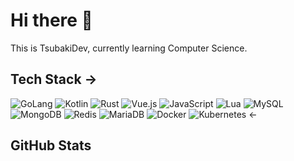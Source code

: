 # Hi there 👋
This is TsubakiDev, currently learning Computer Science.

## Tech Stack ->
![GoLang](https://img.shields.io/badge/golang-gray?style=for-the-badge&logo=go&logoColor=%2300ADD8)
![Kotlin](https://img.shields.io/badge/Kotlin-gray?style=for-the-badge&logo=kotlin)
![Rust](https://img.shields.io/badge/rust-gray?style=for-the-badge&logo=rust)
![Vue.js](https://img.shields.io/badge/vue.js-gray?style=for-the-badge&logo=vuedotjs)
![JavaScript](https://img.shields.io/badge/javascript-gray?style=for-the-badge&logo=javascript)
![Lua](https://img.shields.io/badge/lua-gray?style=for-the-badge&logo=lua)
![MySQL](https://img.shields.io/badge/mysql-gray?style=for-the-badge&logo=mysql)
![MongoDB](https://img.shields.io/badge/mongodb-gray?style=for-the-badge&logo=mongodb)
![Redis](https://img.shields.io/badge/redis-gray?style=for-the-badge&logo=redis)
![MariaDB](https://img.shields.io/badge/mariadb-gray?style=for-the-badge&logo=mariadb)
![Docker](https://img.shields.io/badge/docker-gray?style=for-the-badge&logo=docker)
![Kubernetes](https://img.shields.io/badge/kubernetes-gray?style=for-the-badge&logo=kubernetes)
<-

## GitHub Stats

